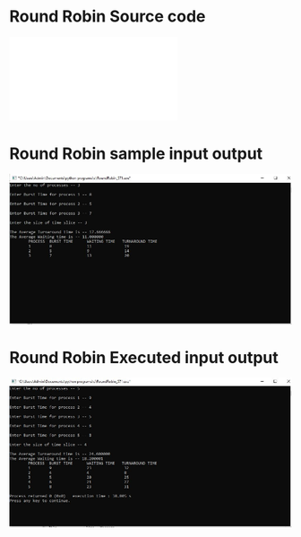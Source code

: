 # Round Robin Source code
![program file](RoundRobin_571.c)

# Round Robin sample input output
![sample output](RoundRobin_IO_571.JPG)

# Round Robin Executed input output
![tested output](RoundRobin_EO_571.JPG)
